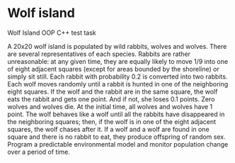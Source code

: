 # Wolf island
Wolf Island  OOP C++ test task

A 20x20 wolf island is populated by wild rabbits, wolves and wolves. There are several representatives of each species. Rabbits are rather unreasonable: at any given time, they are equally likely to move 1/9 into one of eight adjacent squares (except for areas bounded by the shoreline) or simply sit still. Each rabbit with probability 0.2 is converted into two rabbits. Each wolf moves randomly until a rabbit is hunted in one of the neighboring eight squares. If the wolf and the rabbit are in the same square, the wolf eats the rabbit and gets one point. And if not, she loses 0.1 points. Zero wolves and wolves die. At the initial time, all wolves and wolves have 1 point. The wolf behaves like a wolf until all the rabbits have disappeared in the neighboring squares; then, if the wolf is in one of the eight adjacent squares, the wolf chases after it. If a wolf and a wolf are found in one square and there is no rabbit to eat, they produce offspring of random sex. Program a predictable environmental model and monitor population change over a period of time. 
